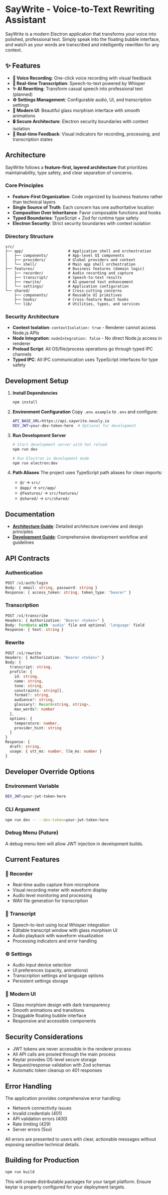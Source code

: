 # SayWrite - Voice-to-Text Rewriting Assistant

SayWrite is a modern Electron application that transforms your voice into polished, professional text. Simply speak into the floating bubble interface, and watch as your words are transcribed and intelligently rewritten for any context.

## ✨ Features

- **🎤 Voice Recording**: One-click voice recording with visual feedback
- **📝 Real-time Transcription**: Speech-to-text powered by Whisper
- **✨ AI Rewriting**: Transform casual speech into professional text (planned)
- **⚙️ Settings Management**: Configurable audio, UI, and transcription settings
- **🎨 Modern UI**: Beautiful glass morphism interface with smooth animations
- **🔒 Secure Architecture**: Electron security boundaries with context isolation
- **🔄 Real-time Feedback**: Visual indicators for recording, processing, and transcription states

## Architecture

SayWrite follows a **feature-first, layered architecture** that prioritizes maintainability, type safety, and clear separation of concerns.

### Core Principles
- **Feature-First Organization**: Code organized by business features rather than technical layers
- **Single Source of Truth**: Each concern has one authoritative location
- **Composition Over Inheritance**: Favor composable functions and hooks
- **Typed Boundaries**: TypeScript + Zod for runtime type safety
- **Electron Security**: Strict security boundaries with context isolation

### Directory Structure
```
src/
├── app/                    # Application shell and orchestration
│   ├── components/         # App-level UI components
│   ├── providers/          # Global providers and context
│   └── shell/              # Main app shell orchestration
├── features/               # Business features (domain logic)
│   ├── recorder/           # Audio recording and capture
│   ├── transcript/         # Speech-to-text results
│   ├── rewrite/            # AI-powered text enhancement
│   └── settings/           # Application configuration
└── shared/                 # Cross-cutting concerns
    ├── components/         # Reusable UI primitives
    ├── hooks/              # Cross-feature React hooks
    └── lib/                # Utilities, types, and services
```

### Security Architecture
- **Context Isolation**: `contextIsolation: true` - Renderer cannot access Node.js APIs
- **Node Integration**: `nodeIntegration: false` - No direct Node.js access in renderer
- **Preload Script**: All OS/file/process operations go through typed IPC channels
- **Typed IPC**: All IPC communication uses TypeScript interfaces for type safety

## Development Setup

1. **Install Dependencies**
   ```bash
   npm install
   ```

2. **Environment Configuration**
   Copy `.env.example` to `.env` and configure:
   ```bash
   API_BASE_URL=https://api.saywrite.nously.io
   DEV_JWT=your-dev-token-here  # Optional for development
   ```

3. **Run Development Server**
   ```bash
   # Start development server with hot reload
   npm run dev

   # Run Electron in development mode
   npm run electron:dev
   ```

4. **Path Aliases**
   The project uses TypeScript path aliases for clean imports:
   - `@/` → `src/`
   - `@app/` → `src/app/`
   - `@features/` → `src/features/`
   - `@shared/` → `src/shared/`

## Documentation

- **[Architecture Guide](docs/ARCHITECTURE.md)**: Detailed architecture overview and design principles
- **[Development Guide](docs/DEVELOPMENT.md)**: Comprehensive development workflow and guidelines

## API Contracts

### Authentication
```typescript
POST /v1/auth/login
Body: { email: string, password: string }
Response: { access_token: string, token_type: "bearer" }
```

### Transcription
```typescript
POST /v1/transcribe
Headers: { Authorization: "Bearer <token>" }
Body: FormData with 'audio' file and optional 'language' field
Response: { text: string }
```

### Rewrite
```typescript
POST /v1/rewrite
Headers: { Authorization: "Bearer <token>" }
Body: {
  transcript: string,
  profile: {
    id: string,
    name: string,
    tone: string,
    constraints: string[],
    format?: string,
    audience?: string,
    glossary?: Record<string, string>,
    max_words?: number
  },
  options: {
    temperature: number,
    provider_hint: string
  }
}
Response: {
  draft: string,
  usage: { stt_ms: number, llm_ms: number }
}
```

## Developer Override Options

### Environment Variable
```bash
DEV_JWT=your-jwt-token-here
```

### CLI Argument
```bash
npm run dev -- --dev-token=your-jwt-token-here
```

### Debug Menu (Future)
A debug menu item will allow JWT injection in development builds.

## Current Features

### 🎤 Recorder
- Real-time audio capture from microphone
- Visual recording meter with waveform display
- Audio level monitoring and processing
- WAV file generation for transcription

### 📝 Transcript
- Speech-to-text using local Whisper integration
- Editable transcript window with glass morphism UI
- Audio playback with waveform visualization
- Processing indicators and error handling

### ⚙️ Settings
- Audio input device selection
- UI preferences (opacity, animations)
- Transcription settings and language options
- Persistent settings storage

### 🎨 Modern UI
- Glass morphism design with dark transparency
- Smooth animations and transitions
- Draggable floating bubble interface
- Responsive and accessible components

## Security Considerations

- JWT tokens are never accessible in the renderer process
- All API calls are proxied through the main process
- Keytar provides OS-level secure storage
- Request/response validation with Zod schemas
- Automatic token cleanup on 401 responses

## Error Handling

The application provides comprehensive error handling:
- Network connectivity issues
- Invalid credentials (401)
- API validation errors (400)
- Rate limiting (429)
- Server errors (5xx)

All errors are presented to users with clear, actionable messages without exposing sensitive technical details.

## Building for Production

```bash
npm run build
```

This will create distributable packages for your target platform. Ensure keytar is properly configured for your deployment targets.
